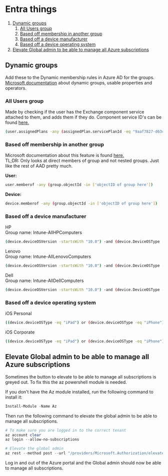 # Entra things

1. [Dynamic groups](#dynamic-groups)
   1. [All Users group](#all-users-group)
   2. [Based off membership in another group](#based-off-membership-in-another-group)
   3. [Based off a device manufacturer](#based-off-a-device-manufacturer)
   4. [Based off a device operating system](#based-off-a-device-operating-system)
2. [Elevate Global admin to be able to manage all Azure subscriptions](#elevate-global-admin-to-be-able-to-manage-all-azure-subscriptions)

## Dynamic groups

Add these to the Dynamic membership rules in Azure AD for the groups.  
[Microsoft documentation](https://learn.microsoft.com/en-us/entra/identity/users/groups-dynamic-membership) about dynamic groups, usable properties and operators.

### All Users group

Made by checking if the user has the Exchange component service attached to them, and adds them if they do. Component service ID's can be found [here.](/Good-links.md#m365)

```bash
(user.assignedPlans -any (assignedPlan.servicePlanId -eq "9aaf7827-d63c-4b61-89c3-182f06f82e5c" -and assignedPlan.capabilityStatus -eq "Enabled")) or (user.assignedPlans -any (assignedPlan.servicePlanId -eq "efb87545-963c-4e0d-99df-69c6916d9eb0" -and assignedPlan.capabilityStatus -eq "Enabled")) or (user.assignedPlans -any (assignedPlan.servicePlanId -eq "4a82b400-a79f-41a4-b4e2-e94f5787b113" -and assignedPlan.capabilityStatus -eq "Enabled")) and (user.accountEnabled -eq true)
```

### Based off membership in another group

Microsoft documentation about this feature is found [here.](https://learn.microsoft.com/en-us/entra/identity/users/groups-dynamic-rule-member-of)  
TL;DR: Only looks at direct members of group and not nested groups. Just like the rest of AAD pretty much.

**User:**

```bash
user.memberof -any (group.objectId -in ['objectID of group here'])
```

**Device:**

```bash
device.memberof -any (group.objectId -in ['objectID of group here'])
```

### Based off a device manufacturer

HP  
Group name: Intune-AllHPComputers

```bash
(device.deviceOSVersion -startsWith "10.0") -and (device.DeviceOSType -startsWith "Windows") -and (device.managementType -eq "MDM") -and (device.deviceManufacturer -contains "HP")
```

Lenovo  
Group name: Intune-AllLenovoComputers

```bash
(device.deviceOSVersion -startsWith "10.0") -and (device.DeviceOSType -startsWith "Windows") -and (device.managementType -eq "MDM") -and (device.deviceManufacturer -contains "Lenovo")
```

Dell  
Group name: Intune-AllDellComputers

```bash
(device.deviceOSVersion -startsWith "10.0") -and (device.DeviceOSType -startsWith "Windows") -and (device.managementType -eq "MDM") -and (device.deviceManufacturer -contains "Dell")
```

### Based off a device operating system

iOS Personal

```bash
((device.deviceOSType -eq "iPad") or (device.deviceOSType -eq "iPhone")) -and (device.deviceOwnership -eq "Personal")
```

iOS Corporate

```bash
((device.deviceOSType -eq "iPad") or (device.deviceOSType -eq "iPhone")) -and (device.deviceOwnership -eq "Company")
```

## Elevate Global admin to be able to manage all Azure subscriptions

Sometimes the button to elevate to be able to manage all subscriptions is greyed out. To fix this the az powershell module is needed.

If you don't have the Az module installed, run the following command to install it:

```powershell
Install-Module -Name Az
```

Then run the following command to elevate the global admin to be able to manage all subscriptions.

```powershell
# To make sure you are logged in to the correct tenant
az account clear
az login --allow-no-subscriptions

# Elevate the global admin
az rest --method post --url "/providers/Microsoft.Authorization/elevateAccess?api-version=2016-07-01"
```

Log in and out of the Azure portal and the Global admin should now be able to manage all subscriptions.
